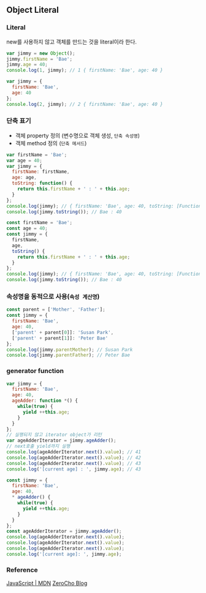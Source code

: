 ## Object Literal
### Literal
new를 사용하지 않고 객체를 만드는 것을 literal이라 한다.  
```js
var jimmy = new Object();
jimmy.firstName = 'Bae';
jimmy.age = 40;
console.log(1, jimmy); // 1 { firstName: 'Bae', age: 40 }

var jimmy = {
  firstName: 'Bae',
  age: 40
};
console.log(2, jimmy); // 2 { firstName: 'Bae', age: 40 }
```

### 단축 표기
- 객체 property 정의 (변수명으로 객체 생성, `단축 속성명`)
- 객체 method 정의 (`단축 메서드`)
```js
var firstName = 'Bae';
var age = 40;
var jimmy = {
  firstName: firstName,
  age: age,
  toString: function() {
    return this.firstName + ' : ' + this.age;
  }
};
console.log(jimmy); // { firstName: 'Bae', age: 40, toString: [Function: toString] }
console.log(jimmy.toString()); // Bae : 40
```
```js
const firstName = 'Bae';
const age = 40;
const jimmy = {
  firstName,
  age,
  toString() {
    return this.firstName + ' : ' + this.age;
  }
};
console.log(jimmy); // { firstName: 'Bae', age: 40, toString: [Function: toString] }
console.log(jimmy.toString()); // Bae : 40
```

### 속성명을 동적으로 사용(`속성 계산명`)
```js
const parent = ['Mother', 'Father'];
const jimmy = {
  firstName: 'Bae',
  age: 40,
  ['parent' + parent[0]]: 'Susan Park',
  ['parent' + parent[1]]: 'Peter Bae'
};
console.log(jimmy.parentMother); // Susan Park
console.log(jimmy.parentFather); // Peter Bae
```

### generator function
```js
var jimmy = {
  firstName: 'Bae',
  age: 40,
  ageAdder: function *() {
    while(true) {
      yield ++this.age;
    }
  }
};
// 실행되지 않고 iterator object가 리턴
var ageAdderIterator = jimmy.ageAdder();
// next호출 yield까지 실행
console.log(ageAdderIterator.next().value); // 41
console.log(ageAdderIterator.next().value); // 42
console.log(ageAdderIterator.next().value); // 43
console.log('[current age] : ', jimmy.age); // 43
```
```js
const jimmy = {
  firstName: 'Bae',
  age: 40,
  * ageAdder() {
    while(true) {
      yield ++this.age;
    }
  }
};
const ageAdderIterator = jimmy.ageAdder();
console.log(ageAdderIterator.next().value);
console.log(ageAdderIterator.next().value);
console.log(ageAdderIterator.next().value);
console.log('[current age]: ', jimmy.age);
```
### Reference
[JavaScript | MDN](https://developer.mozilla.org/ko/docs/Web/JavaScript/Reference/Operators/Object_initializer)
[ZeroCho Blog](https://www.zerocho.com/category/JavaScript/post/572c6f759a5f1c4db2481ee3)